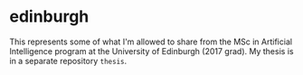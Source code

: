 # edinburgh

This represents some of what I'm allowed to share from the MSc in Artificial Intelligence program at the University of Edinburgh (2017 grad). My thesis is in a separate repository `thesis`.
